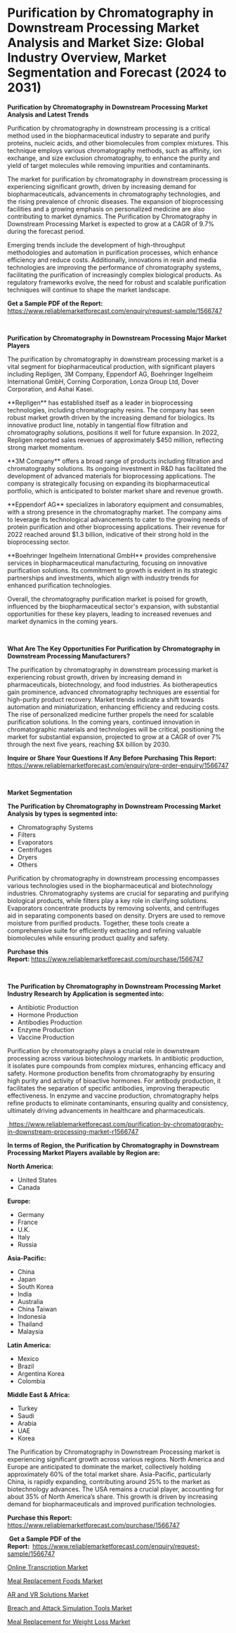 <p><h1>Purification by Chromatography in Downstream Processing Market Analysis and Market Size: Global Industry Overview, Market Segmentation and Forecast (2024 to 2031)</h1></p><p><strong>Purification by Chromatography in Downstream Processing Market Analysis and Latest Trends</strong></p>
<p><p>Purification by chromatography in downstream processing is a critical method used in the biopharmaceutical industry to separate and purify proteins, nucleic acids, and other biomolecules from complex mixtures. This technique employs various chromatography methods, such as affinity, ion exchange, and size exclusion chromatography, to enhance the purity and yield of target molecules while removing impurities and contaminants. </p><p>The market for purification by chromatography in downstream processing is experiencing significant growth, driven by increasing demand for biopharmaceuticals, advancements in chromatography technologies, and the rising prevalence of chronic diseases. The expansion of bioprocessing facilities and a growing emphasis on personalized medicine are also contributing to market dynamics. The Purification by Chromatography in Downstream Processing Market is expected to grow at a CAGR of 9.7% during the forecast period. </p><p>Emerging trends include the development of high-throughput methodologies and automation in purification processes, which enhance efficiency and reduce costs. Additionally, innovations in resin and media technologies are improving the performance of chromatography systems, facilitating the purification of increasingly complex biological products. As regulatory frameworks evolve, the need for robust and scalable purification techniques will continue to shape the market landscape.</p></p>
<p><strong>Get a Sample PDF of the Report:&nbsp;</strong> <a href="https://www.reliablemarketforecast.com/enquiry/request-sample/1566747?utm_campaign=1893&utm_medium=2&utm_source=Github&utm_content=ia&utm_term=26122024&utm_id=purification-by-chromatography-in-downstream-processing">https://www.reliablemarketforecast.com/enquiry/request-sample/1566747</a></p>
<p>&nbsp;</p>
<p><strong>Purification by Chromatography in Downstream Processing Major Market Players</strong></p>
<p><p>The purification by chromatography in downstream processing market is a vital segment for biopharmaceutical production, with significant players including Repligen, 3M Company, Eppendorf AG, Boehringer Ingelheim International GmbH, Corning Corporation, Lonza Group Ltd, Dover Corporation, and Ashai Kasei.</p><p>**Repligen** has established itself as a leader in bioprocessing technologies, including chromatography resins. The company has seen robust market growth driven by the increasing demand for biologics. Its innovative product line, notably in tangential flow filtration and chromatography solutions, positions it well for future expansion. In 2022, Repligen reported sales revenues of approximately $450 million, reflecting strong market momentum.</p><p>**3M Company** offers a broad range of products including filtration and chromatography solutions. Its ongoing investment in R&D has facilitated the development of advanced materials for bioprocessing applications. The company is strategically focusing on expanding its biopharmaceutical portfolio, which is anticipated to bolster market share and revenue growth.</p><p>**Eppendorf AG** specializes in laboratory equipment and consumables, with a strong presence in the chromatography market. The company aims to leverage its technological advancements to cater to the growing needs of protein purification and other bioprocessing applications. Their revenue for 2022 reached around $1.3 billion, indicative of their strong hold in the bioprocessing sector.</p><p>**Boehringer Ingelheim International GmbH** provides comprehensive services in biopharmaceutical manufacturing, focusing on innovative purification solutions. Its commitment to growth is evident in its strategic partnerships and investments, which align with industry trends for enhanced purification technologies.</p><p>Overall, the chromatography purification market is poised for growth, influenced by the biopharmaceutical sector's expansion, with substantial opportunities for these key players, leading to increased revenues and market dynamics in the coming years.</p></p>
<p>&nbsp;</p>
<p><strong>What Are The Key Opportunities For Purification by Chromatography in Downstream Processing Manufacturers?</strong></p>
<p><p>The purification by chromatography in downstream processing market is experiencing robust growth, driven by increasing demand in pharmaceuticals, biotechnology, and food industries. As biotherapeutics gain prominence, advanced chromatography techniques are essential for high-purity product recovery. Market trends indicate a shift towards automation and miniaturization, enhancing efficiency and reducing costs. The rise of personalized medicine further propels the need for scalable purification solutions. In the coming years, continued innovation in chromatographic materials and technologies will be critical, positioning the market for substantial expansion, projected to grow at a CAGR of over 7% through the next five years, reaching $X billion by 2030.</p></p>
<p><strong>Inquire or Share Your Questions If Any Before Purchasing This Report:</strong> <a href="https://www.reliablemarketforecast.com/enquiry/pre-order-enquiry/1566747?utm_campaign=1893&utm_medium=2&utm_source=Github&utm_content=ia&utm_term=26122024&utm_id=purification-by-chromatography-in-downstream-processing">https://www.reliablemarketforecast.com/enquiry/pre-order-enquiry/1566747</a></p>
<p>&nbsp;</p>
<p><strong>Market Segmentation</strong></p>
<p><strong>The Purification by Chromatography in Downstream Processing Market Analysis by types is segmented into:</strong></p>
<p><ul><li>Chromatography Systems</li><li>Filters</li><li>Evaporators</li><li>Centrifuges</li><li>Dryers</li><li>Others</li></ul></p>
<p><p>Purification by chromatography in downstream processing encompasses various technologies used in the biopharmaceutical and biotechnology industries. Chromatography systems are crucial for separating and purifying biological products, while filters play a key role in clarifying solutions. Evaporators concentrate products by removing solvents, and centrifuges aid in separating components based on density. Dryers are used to remove moisture from purified products. Together, these tools create a comprehensive suite for efficiently extracting and refining valuable biomolecules while ensuring product quality and safety.</p></p>
<p><strong>Purchase this Report:&nbsp;</strong><a href="https://www.reliablemarketforecast.com/purchase/1566747?utm_campaign=1893&utm_medium=2&utm_source=Github&utm_content=ia&utm_term=26122024&utm_id=purification-by-chromatography-in-downstream-processing">https://www.reliablemarketforecast.com/purchase/1566747</a></p>
<p>&nbsp;</p>
<p><strong>The Purification by Chromatography in Downstream Processing Market Industry Research by Application is segmented into:</strong></p>
<p><ul><li>Antibiotic Production</li><li>Hormone Production</li><li>Antibodies Production</li><li>Enzyme Production</li><li>Vaccine Production</li></ul></p>
<p><p>Purification by chromatography plays a crucial role in downstream processing across various biotechnology markets. In antibiotic production, it isolates pure compounds from complex mixtures, enhancing efficacy and safety. Hormone production benefits from chromatography by ensuring high purity and activity of bioactive hormones. For antibody production, it facilitates the separation of specific antibodies, improving therapeutic effectiveness. In enzyme and vaccine production, chromatography helps refine products to eliminate contaminants, ensuring quality and consistency, ultimately driving advancements in healthcare and pharmaceuticals.</p></p>
<p><a href="https://www.reliablemarketforecast.com/purification-by-chromatography-in-downstream-processing-market-r1566747?utm_campaign=1893&utm_medium=2&utm_source=Github&utm_content=ia&utm_term=26122024&utm_id=purification-by-chromatography-in-downstream-processing">&nbsp;https://www.reliablemarketforecast.com/purification-by-chromatography-in-downstream-processing-market-r1566747</a></p>
<p><strong>In terms of Region, the Purification by Chromatography in Downstream Processing Market Players available by Region are:</strong></p>
<p>
    <p> <strong> North America: </strong>
        <ul>
            <li>United States</li>
            <li>Canada</li>
        </ul>
        </p> 
    <p> <strong> Europe: </strong>
        <ul>
            <li>Germany</li>
            <li>France</li>
            <li>U.K.</li>
            <li>Italy</li>
            <li>Russia</li>
        </ul>
        </p> 
    <p> <strong> Asia-Pacific: </strong>
        <ul>
            <li>China</li>
            <li>Japan</li>
            <li>South Korea</li>
            <li>India</li>
            <li>Australia</li>
            <li>China Taiwan</li>
            <li>Indonesia</li>
            <li>Thailand</li>
            <li>Malaysia</li>
        </ul>
        </p> 
    <p> <strong> Latin America: </strong>
        <ul>
            <li>Mexico</li>
            <li>Brazil</li>
            <li>Argentina Korea</li>
            <li>Colombia</li>
        </ul>
        </p> 
    <p> <strong> Middle East & Africa: </strong>
        <ul>
            <li>Turkey</li>
            <li>Saudi</li>
            <li>Arabia</li>
            <li>UAE</li>
            <li>Korea</li>
        </ul>
    </p>
    </p>
<p><p>The Purification by Chromatography in Downstream Processing market is experiencing significant growth across various regions. North America and Europe are anticipated to dominate the market, collectively holding approximately 60% of the total market share. Asia-Pacific, particularly China, is rapidly expanding, contributing around 25% to the market as biotechnology advances. The USA remains a crucial player, accounting for about 35% of North America’s share. This growth is driven by increasing demand for biopharmaceuticals and improved purification technologies.</p></p>
<p><strong>Purchase this Report: </strong><a href="https://www.reliablemarketforecast.com/purchase/1566747?utm_campaign=1893&utm_medium=2&utm_source=Github&utm_content=ia&utm_term=26122024&utm_id=purification-by-chromatography-in-downstream-processing">https://www.reliablemarketforecast.com/purchase/1566747</a></p>
<p>&nbsp;<strong>Get a Sample PDF of the Report:&nbsp;&nbsp;</strong><a href="https://www.reliablemarketforecast.com/enquiry/request-sample/1566747?utm_campaign=1893&utm_medium=2&utm_source=Github&utm_content=ia&utm_term=26122024&utm_id=purification-by-chromatography-in-downstream-processing">https://www.reliablemarketforecast.com/enquiry/request-sample/1566747</a></p>
<p><strong></strong></p>
<p><p><a href="https://www.linkedin.com/pulse/in-depth-evaluation-online-transcription-market-amacro-yiipf?utm_campaign=1893&utm_medium=2&utm_source=Github&utm_content=ia&utm_term=26122024&utm_id=purification-by-chromatography-in-downstream-processing">Online Transcription Market</a></p><p><a href="https://www.linkedin.com/pulse/meal-replacement-foods-market-research-report-growth-trends-c40ne?utm_campaign=1893&utm_medium=2&utm_source=Github&utm_content=ia&utm_term=26122024&utm_id=purification-by-chromatography-in-downstream-processing">Meal Replacement Foods Market</a></p><p><a href="https://www.linkedin.com/pulse/ar-vr-solutions-market-trend-projected-continue-rapid-growth-0hy0f?utm_campaign=1893&utm_medium=2&utm_source=Github&utm_content=ia&utm_term=26122024&utm_id=purification-by-chromatography-in-downstream-processing">AR and VR Solutions Market</a></p><p><a href="https://www.linkedin.com/pulse/projected-cagr-46-breach-attack-simulation-tools-market-ichsf?utm_campaign=1893&utm_medium=2&utm_source=Github&utm_content=ia&utm_term=26122024&utm_id=purification-by-chromatography-in-downstream-processing">Breach and Attack Simulation Tools Market</a></p><p><a href="https://www.linkedin.com/pulse/meal-replacement-weight-loss-market-research-report-identifying-0uyde?utm_campaign=1893&utm_medium=2&utm_source=Github&utm_content=ia&utm_term=26122024&utm_id=purification-by-chromatography-in-downstream-processing">Meal Replacement for Weight Loss Market</a></p></p>